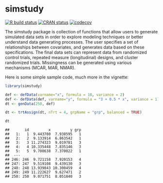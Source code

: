 simstudy
================

<!-- badges: start -->

[![R build
status](https://github.com/kgoldfeld/simstudy/workflows/R-CMD-check/badge.svg?branch=main)](https://github.com/kgoldfeld/simstudy/actions)
[![CRAN
status](https://www.r-pkg.org/badges/version/simstudy)](https://CRAN.R-project.org/package=simstudy)
[![codecov](https://codecov.io/gh/kgoldfeld/simstudy/branch/main/graph/badge.svg)](https://codecov.io/gh/kgoldfeld/simstudy)
<!-- badges: end -->

<!-- README.md is generated from README.Rmd. Please edit that file -->

The simstudy package is collection of functions that allow users to
generate simulated data sets in order to explore modeling techniques or
better understand data generating processes. The user specifies a set of
relationships between covariates, and generates data based on these
specifications. The final data sets can represent data from randomized
control trials, repeated measure (longitudinal) designs, and cluster
randomized trials. Missingness can be generated using various mechanisms
(MCAR, MAR, NMAR).

Here is some simple sample code, much more in the vignette:

``` r
library(simstudy)

def <- defData(varname="x", formula = 10, variance = 2)
def <- defData(def, varname="y", formula = "3 + 0.5 * x", variance = 1)
dt <- genData(250, def)

dt <- trtAssign(dt, nTrt = 4, grpName = "grp", balanced = TRUE)

dt
```

    ##       id         x         y grp
    ##   1:   1  9.443780  7.938595   1
    ##   2:   2  9.133914  6.863542   1
    ##   3:   3 11.274323  9.019781   3
    ##   4:   4 10.335448  7.835146   3
    ##   5:   5  9.708638  7.370022   1
    ##  ---                            
    ## 246: 246  9.721158  7.920153   4
    ## 247: 247  9.519108  9.439130   3
    ## 248: 248 13.939843 10.300459   4
    ## 249: 249 11.222627  9.627471   2
    ## 250: 250  9.071751  8.051840   3
